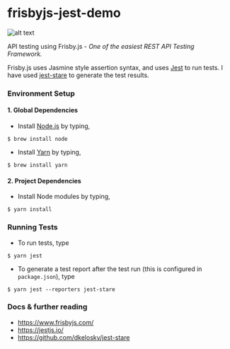 # frisbyjs-jest-demo

![alt text](https://www.frisbyjs.com/assets/frisbyjs.png)

API testing using Frisby.js - _One of the easiest REST API Testing Framework._

Frisby.js uses Jasmine style assertion syntax, and uses [Jest](https://jestjs.io/) to run tests. I have used [jest-stare](https://www.npmjs.com/package/jest-stare) to generate the test results.

### Environment Setup

#### 1. Global Dependencies
  * Install [Node.js](https://nodejs.org/en/) by typing,
  ```
  $ brew install node
  ```
  * Install [Yarn](https://yarnpkg.com/lang/en/docs/install/) by typing,
  ```
  $ brew install yarn
  ```

#### 2. Project Dependencies

* Install Node modules by typing,
```
$ yarn install
```

### Running Tests

* To run tests, type
```
$ yarn jest
```
* To generate a test report after the test run (this is configured in `package.json`), type
```
$ yarn jest --reporters jest-stare
```

### Docs & further reading

* https://www.frisbyjs.com/
* https://jestjs.io/
* https://github.com/dkelosky/jest-stare
